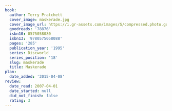 ```yaml
---
book:
  author: Terry Pratchett
  cover_image: maskerade.jpg
  cover_image_url: https://i.gr-assets.com/images/S/compressed.photo.goodreads.com/books/1170961678l/78876._SY475_.jpg
  goodreads: '78876'
  isbn10: 0575058080
  isbn13: '9780575058088'
  pages: '285'
  publication_year: '1995'
  series: Discworld
  series_position: '18'
  slug: maskerade
  title: Maskerade
plan:
  date_added: '2015-04-08'
review:
  date_read: 2007-04-01
  date_started: null
  did_not_finish: false
  rating: 3
---
```

